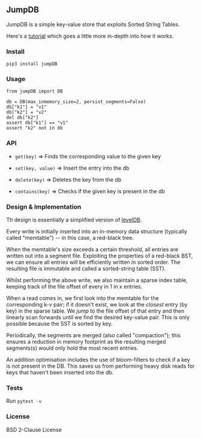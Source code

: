 ## JumpDB

JumpDB is a simple key-value store that exploits Sorted String Tables.

Here's a [tutorial](https://navyazaveri.github.io/algorithms/2020/01/12/write-a-kv-store-from-scratch.html)  which goes a little more in-depth into how it works.



### Install  

```
pip3 install jumpDB
```



### Usage 

```
from jumpDB import DB

db = DB(max_inmemory_size=2, persist_segments=False)
db["k1"] = "v1"
db["k2"] = "v2"
del db["k2"]
assert db["k1"] == "v1"
assert "k2" not in db
```


### API

* `get(key)` => Finds the corresponding value to the given key 

* `set(key, value)` => Insert the entry into the db 

* `delete(key)` => Deletes the key from the db 

* `contains(key)` => Checks if the given key is present in the db 



### Design & Implementation 

Th design is essentially a simplified version of [levelDB](https://en.wikipedia.org/wiki/LevelDB). 

Every write is initially inserted into an in-memory data structure (typically called "memtable")
 -- in this case,  a red-black tree. 
 
When the memtable's size exceeds a certain threshold, all entries are written out into a segment file. 
Exploiting the properties of a red-black BST, we can ensure all entries will be efficiently written in sorted order.
The resulting file is immutable and called a sorted-string table (SST).

Whilst performing the above write, we also maintain a sparse index table, keeping track of the 
file offset of every in 1 in x entries. 

When a read comes in, we first look into the memtable for the corresponding k-v pair; if it doesn't exist, 
we look at the *closest* entry (by key) in the sparse table. We *jump* to the file offset of that entry and then linearly scan forwards 
 until we find the desired key-value pair. This is only possible because the SST is sorted by key.
 
 
Periodically, the segments are merged (also called "compaction"); this ensures a reduction 
in memory footprint as the resulting merged segments(s) would only hold the most recent entries. 

An addition optimisation includes the use of bloom-filters to check if a key is not present in 
the DB. This saves us from performing heavy disk reads for keys that haven't been inserted into the db. 



### Tests 
Run `pytest -v`


### License 
BSD 2-Clause License
